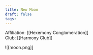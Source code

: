 ```yaml
---
title: New Moon
draft: false
tags:
---
```

Affiliation: [[Hexemony Conglomeration]]  
Club: [[Harmony Club]]

![[moon.png]]